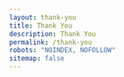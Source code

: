 ```yaml
---
layout: thank-you
title: Thank You
description: Thank You
permalink: /thank-you
robots: "NOINDEX, NOFOLLOW"
sitemap: false
---
```

